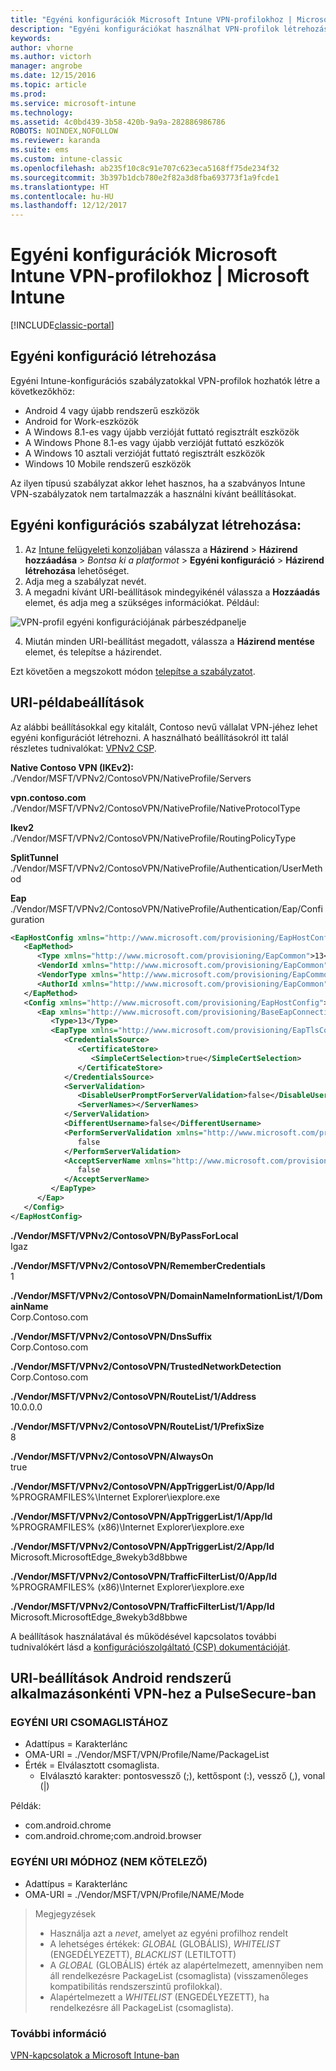```yaml
---
title: "Egyéni konfigurációk Microsoft Intune VPN-profilokhoz | Microsoft Intune"
description: "Egyéni konfigurációkat használhat VPN-profilok létrehozásához Intune-ban."
keywords: 
author: vhorne
ms.author: victorh
manager: angrobe
ms.date: 12/15/2016
ms.topic: article
ms.prod: 
ms.service: microsoft-intune
ms.technology: 
ms.assetid: 4c0bd439-3b58-420b-9a9a-282886986786
ROBOTS: NOINDEX,NOFOLLOW
ms.reviewer: karanda
ms.suite: ems
ms.custom: intune-classic
ms.openlocfilehash: ab235f10c8c91e707c623eca5168ff75de234f32
ms.sourcegitcommit: 3b397b1dcb780e2f82a3d8fba693773f1a9fcde1
ms.translationtype: HT
ms.contentlocale: hu-HU
ms.lasthandoff: 12/12/2017
---
```

# <a name="custom-configurations-for-microsoft-intune-vpn-profiles"></a>Egyéni konfigurációk Microsoft Intune VPN-profilokhoz | Microsoft Intune

[!INCLUDE[classic-portal](../includes/classic-portal.md)]

## <a name="create-a-custom-configuration"></a>Egyéni konfiguráció létrehozása
Egyéni Intune-konfigurációs szabályzatokkal VPN-profilok hozhatók létre a következőkhöz:

* Android 4 vagy újabb rendszerű eszközök
* Android for Work-eszközök
* A Windows 8.1-es vagy újabb verzióját futtató regisztrált eszközök
* A Windows Phone 8.1-es vagy újabb verzióját futtató eszközök
* A Windows 10 asztali verzióját futtató regisztrált eszközök
* Windows 10 Mobile rendszerű eszközök

Az ilyen típusú szabályzat akkor lehet hasznos, ha a szabványos Intune VPN-szabályzatok nem tartalmazzák a használni kívánt beállításokat.

## <a name="to-create-a-custom-configuration-policy"></a>Egyéni konfigurációs szabályzat létrehozása:

   1. Az [Intune felügyeleti konzoljában](https://manage.microsoft.com) válassza a **Házirend** > **Házirend hozzáadása** > *Bontsa ki a platformot* > **Egyéni konfiguráció** > **Házirend létrehozása** lehetőséget.
   2. Adja meg a szabályzat nevét.
   3. A megadni kívánt URI-beállítások mindegyikénél válassza a **Hozzáadás** elemet, és adja meg a szükséges információkat. Például:

   ![VPN-profil egyéni konfigurációjának párbeszédpanelje](./media/Intune_Add_VPN_URI.png)

   4.  Miután minden URI-beállítást megadott, válassza a **Házirend mentése** elemet, és telepítse a házirendet.

Ezt követően a megszokott módon [telepítse a szabályzatot](/intune-classic/deploy-use/manage-settings-and-features-on-your-devices-with-microsoft-intune-policies#deploy-a-configuration-policy).

## <a name="example-uri-settings"></a>URI-példabeállítások

Az alábbi beállításokkal egy kitalált, Contoso nevű vállalat VPN-jéhez lehet egyéni konfigurációt létrehozni.
A használható beállításokról itt talál részletes tudnivalókat: [VPNv2 CSP](https://msdn.microsoft.com/library/windows/hardware/dn914776.aspx).

**Native Contoso VPN (IKEv2):**<br />
./Vendor/MSFT/VPNv2/ContosoVPN/NativeProfile/Servers

**vpn.contoso.com**<br />
./Vendor/MSFT/VPNv2/ContosoVPN/NativeProfile/NativeProtocolType

**Ikev2<br />** ./Vendor/MSFT/VPNv2/ContosoVPN/NativeProfile/RoutingPolicyType

**SplitTunnel**<br />
./Vendor/MSFT/VPNv2/ContosoVPN/NativeProfile/Authentication/UserMethod

**Eap**<br />
./Vendor/MSFT/VPNv2/ContosoVPN/NativeProfile/Authentication/Eap/Configuration
``` xml
<EapHostConfig xmlns="http://www.microsoft.com/provisioning/EapHostConfig">
   <EapMethod>
      <Type xmlns="http://www.microsoft.com/provisioning/EapCommon">13</Type>
      <VendorId xmlns="http://www.microsoft.com/provisioning/EapCommon">0</VendorId>
      <VendorType xmlns="http://www.microsoft.com/provisioning/EapCommon">0</VendorType>
      <AuthorId xmlns="http://www.microsoft.com/provisioning/EapCommon">0</AuthorId>
   </EapMethod>
   <Config xmlns="http://www.microsoft.com/provisioning/EapHostConfig">
      <Eap xmlns="http://www.microsoft.com/provisioning/BaseEapConnectionPropertiesV1">
         <Type>13</Type>
         <EapType xmlns="http://www.microsoft.com/provisioning/EapTlsConnectionPropertiesV1">
            <CredentialsSource>
               <CertificateStore>
                  <SimpleCertSelection>true</SimpleCertSelection>
               </CertificateStore>
            </CredentialsSource>
            <ServerValidation>
               <DisableUserPromptForServerValidation>false</DisableUserPromptForServerValidation>
               <ServerNames></ServerNames>
            </ServerValidation>
            <DifferentUsername>false</DifferentUsername>
            <PerformServerValidation xmlns="http://www.microsoft.com/provisioning/EapTlsConnectionPropertiesV2">
               false
            </PerformServerValidation>
            <AcceptServerName xmlns="http://www.microsoft.com/provisioning/EapTlsConnectionPropertiesV2">
               false
            </AcceptServerName>
         </EapType>
      </Eap>
   </Config>
</EapHostConfig>
```
**./Vendor/MSFT/VPNv2/ContosoVPN/ByPassForLocal**<br />
Igaz

**./Vendor/MSFT/VPNv2/ContosoVPN/RememberCredentials**<br />
1

**./Vendor/MSFT/VPNv2/ContosoVPN/DomainNameInformationList/1/DomainName**<br />
Corp.Contoso.com

**./Vendor/MSFT/VPNv2/ContosoVPN/DnsSuffix**<br />
Corp.Contoso.com

**./Vendor/MSFT/VPNv2/ContosoVPN/TrustedNetworkDetection**<br />
Corp.Contoso.com

**./Vendor/MSFT/VPNv2/ContosoVPN/RouteList/1/Address**<br />
10.0.0.0

**./Vendor/MSFT/VPNv2/ContosoVPN/RouteList/1/PrefixSize**<br />
8

**./Vendor/MSFT/VPNv2/ContosoVPN/AlwaysOn**<br />
true

**./Vendor/MSFT/VPNv2/ContosoVPN/AppTriggerList/0/App/Id**<br />
%PROGRAMFILES%\Internet Explorer\iexplore.exe

**./Vendor/MSFT/VPNv2/ContosoVPN/AppTriggerList/1/App/Id**<br />
%PROGRAMFILES% (x86)\Internet Explorer\iexplore.exe

**./Vendor/MSFT/VPNv2/ContosoVPN/AppTriggerList/2/App/Id**<br />
Microsoft.MicrosoftEdge_8wekyb3d8bbwe

**./Vendor/MSFT/VPNv2/ContosoVPN/TrafficFilterList/0/App/Id**<br />
%PROGRAMFILES% (x86)\Internet Explorer\iexplore.exe

**./Vendor/MSFT/VPNv2/ContosoVPN/TrafficFilterList/1/App/Id**<br />
Microsoft.MicrosoftEdge_8wekyb3d8bbwe

A beállítások használatával és működésével kapcsolatos további tudnivalókért lásd a [konfigurációszolgáltató (CSP) dokumentációját](https://msdn.microsoft.com/library/windows/hardware/dn914776(v=vs.85).aspx).

## <a name="uri-settings-for-android-per-app-vpn-on-pulsesecure"></a>URI-beállítások Android rendszerű alkalmazásonkénti VPN-hez a PulseSecure-ban
### <a name="custom-uri-for-package-list"></a>EGYÉNI URI CSOMAGLISTÁHOZ
-  Adattípus = Karakterlánc
-  OMA-URI = ./Vendor/MSFT/VPN/Profile/Name/PackageList
-  Érték = Elválasztott csomaglista.
   - Elválasztó karakter: pontosvessző (;), kettőspont (:), vessző (,), vonal (|)

Példák:
- com.android.chrome
- com.android.chrome;com.android.browser

### <a name="custom-uri-for-mode-optional"></a>EGYÉNI URI MÓDHOZ (NEM KÖTELEZŐ)
- Adattípus = Karakterlánc
- OMA-URI = ./Vendor/MSFT/VPN/Profile/NAME/Mode

> Megjegyzések
> - Használja azt a *nevet*, amelyet az egyéni profilhoz rendelt
> - A lehetséges értékek: *GLOBAL* (GLOBÁLIS), *WHITELIST* (ENGEDÉLYEZETT), *BLACKLIST* (LETILTOTT)
> - A *GLOBAL* (GLOBÁLIS) érték az alapértelmezett, amennyiben nem áll rendelkezésre PackageList (csomaglista) (visszamenőleges kompatibilitás rendszerszintű profilokkal).
> - Alapértelmezett a *WHITELIST* (ENGEDÉLYEZETT), ha rendelkezésre áll PackageList (csomaglista).


### <a name="see-also"></a>További információ
[VPN-kapcsolatok a Microsoft Intune-ban](vpn-connections-in-microsoft-intune.md)
